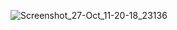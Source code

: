 ![Screenshot_27-Oct_11-20-18_23136](https://github.com/user-attachments/assets/09ccd05e-c221-4125-b23a-2d9afaccec27)
